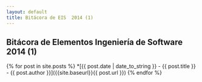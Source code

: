 ```yaml
---
layout: default
title: Bitácora de EIS  2014 (1)
---
```

 
## Bitácora de Elementos Ingeniería de Software 2014 (1)
 
{% for post in site.posts %}
*[{{ post.date | date_to_string }} - {{ post.title }} - {{ post.author }}]({{site.baseurl}}{{ post.url }})
{% endfor %}
